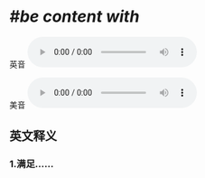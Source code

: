 # ***\#be content with*** 
英音
<audio src="./media/be content with1_AAC.aac" controls="controls"></audio>

美音
<audio src="./media/be content with2_AAC.aac" controls="controls"></audio>



  

英文释义
---
### 1.**满足……**  


